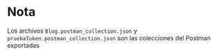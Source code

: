 # Nota
Los archivos `Blog.postman_collection.json` y `pruebaToken.postman_collection.json` son las colecciones del Postman exportadas

